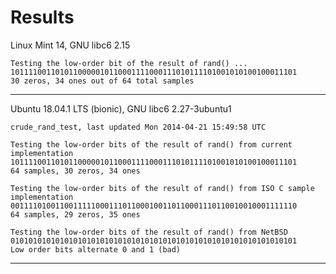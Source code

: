Results
=======

Linux Mint 14, GNU libc6 2.15

    Testing the low-order bit of the result of rand() ...
    1011110011010110000010110001111000111010111101001010100100011101
    30 zeros, 34 ones out of 64 total samples

---

Ubuntu 18.04.1 LTS (bionic), GNU libc6 2.27-3ubuntu1

    crude_rand_test, last updated Mon 2014-04-21 15:49:58 UTC

    Testing the low-order bits of the result of rand() from current implementation
    1011110011010110000010110001111000111010111101001010100100011101
    64 samples, 30 zeros, 34 ones

    Testing the low-order bits of the result of rand() from ISO C sample implementation
    0011110100110011111000111011000100110110001110110010010001111110
    64 samples, 29 zeros, 35 ones

    Testing the low-order bits of the result of rand() from NetBSD
    0101010101010101010101010101010101010101010101010101010101010101
    Low order bits alternate 0 and 1 (bad)

---
